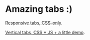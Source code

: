 Amazing tabs :)
=========

[Responsive tabs, CSS-only](http://htmlpreview.github.io/?https://github.com/ingdir/tabs-test/blob/master/rt.html).

[Vertical tabs, CSS + JS + a little demo](http://htmlpreview.github.io/?https://github.com/ingdir/tabs-test/blob/master/vt.html).
